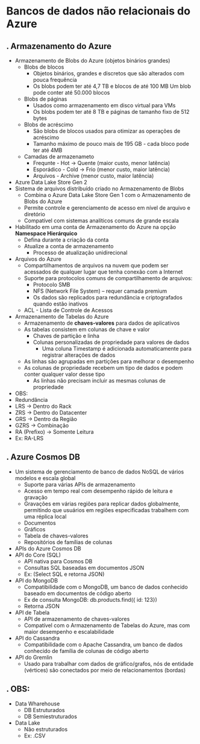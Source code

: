 # Bancos de dados não relacionais do Azure

. Armazenamento do Azure
--------------------
- Armazenamento de Blobs do Azure (objetos binários grandes)
  - Blobs de blocos
    - Objetos binários, grandes e discretos que são alterados com pouca frequência
    - Os blobs podem ter até 4,7 TB e blocos de até 100 MB Um blob pode conter até 50.000 blocos
  - Blobs de páginas
    - Usados como armazenamento em disco virtual para VMs
    - Os blobs podem ter até 8 TB e páginas de tamanho fixo de 512 bytes
  - Blobs de acréscimo
    - São blobs de blocos usados para otimizar as operações de acréscimo
    - Tamanho máximo de pouco mais de 195 GB - cada bloco pode ter até 4MB
  - Camadas de armazenameto
    - Frequnte - Hot -> Quente (maior custo, menor latência)
    - Esporádico - Cold -> Frio (menor custo, maior latência)
    - Arquivos - Archive (menor custo, maior latência)
- Azure Data Lake Store Gen 2
 - Sistema de arquivos distribuído criado no Armazenamento de Blobs
   - Combina o Azure Data Lake Store Gen 1 com o Armazenamento de Blobs do Azure
   - Permite controle e gerenciamento de acesso em nível de arquivo e diretório
   - Compatível com sistemas analíticos comuns de grande escala
 - Habilitado em uma conta de Armazenamento do Azure na opção <b>Namespace Hierárquico</b>
   - Defina durante a criação da conta
   - Atualize a conta de armazenamento
     - Processo de atualização unidirecional
- Arquivos do Azure
  - Compartilhamentos de arquivos na nuvem que podem ser acessados de qualquer lugar que tenha conexão com a Internet
  - Suporte para protocolos comuns de compartilhamento de arquivos:
     - Protocolo SMB
     - NFS (Network File System) – requer camada premium
     - Os dados são replicados para redundância e criptografados quando estão inativos
  - ACL - Lista de Controle de Acessos
- Armazenamento de Tabelas do Azure
  - Armazenamento de <b>chaves-valores</b> para dados de aplicativos
  - As tabelas consistem em colunas de chave e valor
     - Chaves de partição e linha
     - Colunas personalizadas de propriedade para valores de dados
        - Uma coluna Timestamp é adicionada automaticamente para registrar alterações de dados
  - As linhas são agrupadas em partições para melhorar o desempenho
  - As colunas de propriedade recebem um tipo de dados e podem conter qualquer valor desse tipo
      - As linhas não precisam incluir as mesmas colunas de propriedade
- OBS:
 - Redundância
  - LRS -> Dentro do Rack
  - ZRS -> Dentro do Datacenter
  - GRS -> Dentro da Região
  - GZRS -> Combinação
  - RA (Prefixo) -> Somente Leitura
   - Ex: RA-LRS

. Azure Cosmos DB
--------------------
- Um sistema de gerenciamento de banco de dados NoSQL de vários modelos e escala global
  - Suporte para várias APIs de armazenamento
  - Acesso em tempo real com desempenho rápido de leitura e gravação
  - Gravações em várias regiões para replicar dados globalmente, permitindo que usuários em regiões especificadas trabalhem com uma réplica local
  - Documentos
  - Gráficos
  - Tabela de chaves-valores
  - Repositórios de famílias de colunas
- APIs do Azure Cosmos DB
 - API do Core (SQL)
    - API nativa para Cosmos DB
    - Consultas SQL baseadas em documentos JSON
    - Ex: (Select SQL e retorna JSON)
 - API do MongoDB
   - Compatibilidade com o MongoDB, um banco de dados conhecido baseado em documentos de código aberto
   - Ex de consulta MongoDB: db.products.find({ id: 123})
   - Retorna JSON
 - API de Tabela
   - API de armazenamento de chaves-valores
   - Compatível com o Armazenamento de Tabelas do Azure, mas com maior desempenho e escalabilidade
- API do Cassandra
  - Compatibilidade com o Apache Cassandra, um banco de dados conhecido de família de colunas de código aberto
- API do Gremlin
  - Usado para trabalhar com dados de gráfico/grafos, nós de entidade (vértices) são conectados por meio de relacionamentos (bordas)

. OBS:
--------------
- Data Wharehouse
  - DB Estruturados
  - DB Semiestruturados
- Data Lake
  - Não estruturados
  - Ex: .CSV
